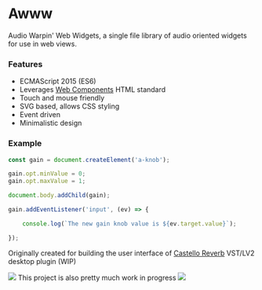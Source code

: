 # Awww

Audio Warpin' Web Widgets, a single file library of audio oriented widgets for use in web views.

### Features

* ECMAScript 2015 (ES6)
* Leverages [Web Components](https://developer.mozilla.org/en-US/docs/Web/Web_Components) HTML standard
* Touch and mouse friendly
* SVG based, allows CSS styling
* Event driven
* Minimalistic design

### Example

```JavaScript
const gain = document.createElement('a-knob');

gain.opt.minValue = 0;
gain.opt.maxValue = 1;

document.body.addChild(gain);

gain.addEventListener('input', (ev) => {

    console.log(`The new gain knob value is ${ev.target.value}`);

});
```

Originally created for building the user interface of [Castello Reverb](https://github.com/lucianoiam/castello-rev) VST/LV2 desktop plugin (WIP)

![](http://textfiles.com/underconstruction/AtAthensOracle1388imagesconstruct.gif) This project is also pretty much work in progress ![](http://textfiles.com/underconstruction/AtAthensOracle1388imagesconstruct.gif)
